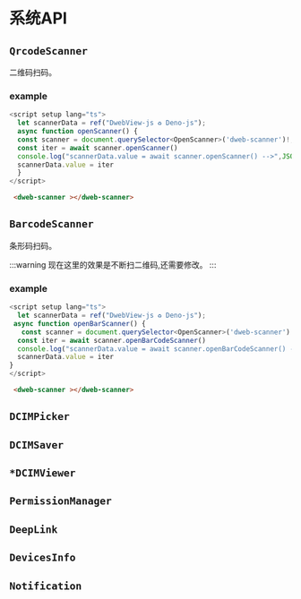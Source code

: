 # 系统API

## `QrcodeScanner`

二维码扫码。

### example

<CodeGroup>
  <CodeGroupItem title="typescript" active>

```typescript
<script setup lang="ts">
  let scannerData = ref("DwebView-js ♻️ Deno-js");
  async function openScanner() {
  const scanner = document.querySelector<OpenScanner>('dweb-scanner')!;
  const iter = await scanner.openScanner()
  console.log("scannerData.value = await scanner.openScanner() -->",JSON.stringify(iter))
  scannerData.value = iter
  }
</script>
```

  </CodeGroupItem>

  <CodeGroupItem title="vue3" >

```html
 <dweb-scanner ></dweb-scanner>
```

  </CodeGroupItem>
</CodeGroup>

## `BarcodeScanner`

条形码扫码。

:::warning
现在这里的效果是不断扫二维码,还需要修改。
:::

### example

<CodeGroup>
  <CodeGroupItem title="typescript" active>

```typescript
<script setup lang="ts">
  let scannerData = ref("DwebView-js ♻️ Deno-js");
 async function openBarScanner() {
   const scanner = document.querySelector<OpenScanner>('dweb-scanner')!;
  const iter = await scanner.openBarCodeScanner()
  console.log("scannerData.value = await scanner.openBarCodeScanner() -->",JSON.stringify(iter))
  scannerData.value = iter
}
</script>
```

  </CodeGroupItem>

  <CodeGroupItem title="vue3" >

```html
 <dweb-scanner ></dweb-scanner>
```

  </CodeGroupItem>
</CodeGroup>


## `DCIMPicker`

## `DCIMSaver`

## `*DCIMViewer`

## `PermissionManager`

## `DeepLink`

## `DevicesInfo`

## `Notification`
